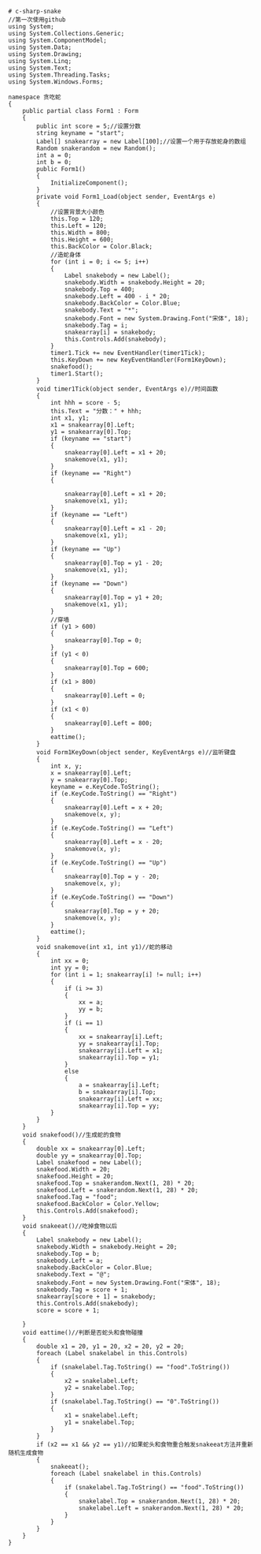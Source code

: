 	# c-sharp-snake
	//第一次使用github
	using System;
	using System.Collections.Generic;
	using System.ComponentModel;
	using System.Data;
	using System.Drawing;
	using System.Linq;
	using System.Text;
	using System.Threading.Tasks;
	using System.Windows.Forms;

	namespace 贪吃蛇
	{
		public partial class Form1 : Form
		{
			public int score = 5;//设置分数
			string keyname = "start";
			Label[] snakearray = new Label[100];//设置一个用于存放蛇身的数组
			Random snakerandom = new Random();
			int a = 0;
			int b = 0;
			public Form1()
			{
				InitializeComponent();
			}
			private void Form1_Load(object sender, EventArgs e)
			{
				//设置背景大小颜色
				this.Top = 120;
				this.Left = 120;
				this.Width = 800;
				this.Height = 600;
				this.BackColor = Color.Black;
				//造蛇身体
				for (int i = 0; i <= 5; i++)
				{
					Label snakebody = new Label();
					snakebody.Width = snakebody.Height = 20;
					snakebody.Top = 400;
					snakebody.Left = 400 - i * 20;
					snakebody.BackColor = Color.Blue;
					snakebody.Text = "*";
					snakebody.Font = new System.Drawing.Font("宋体", 18);
					snakebody.Tag = i;
					snakearray[i] = snakebody;
					this.Controls.Add(snakebody);
				}
				timer1.Tick += new EventHandler(timer1Tick);
				this.KeyDown += new KeyEventHandler(Form1KeyDown);
				snakefood();
				timer1.Start();
			}
			void timer1Tick(object sender, EventArgs e)//时间函数
			{
				int hhh = score - 5;
				this.Text = "分数：" + hhh;
				int x1, y1;
				x1 = snakearray[0].Left;
				y1 = snakearray[0].Top;
				if (keyname == "start")
				{
					snakearray[0].Left = x1 + 20;
					snakemove(x1, y1);
				}
				if (keyname == "Right")
				{

					snakearray[0].Left = x1 + 20;
					snakemove(x1, y1);
				}
				if (keyname == "Left")
				{
					snakearray[0].Left = x1 - 20;
					snakemove(x1, y1);
				}
				if (keyname == "Up")
				{
					snakearray[0].Top = y1 - 20;
					snakemove(x1, y1);
				}
				if (keyname == "Down")
				{
					snakearray[0].Top = y1 + 20;
					snakemove(x1, y1);
				}
				//穿墙
				if (y1 > 600)
				{
					snakearray[0].Top = 0;
				}
				if (y1 < 0)
				{
					snakearray[0].Top = 600;
				}
				if (x1 > 800)
				{
					snakearray[0].Left = 0;
				}
				if (x1 < 0)
				{
					snakearray[0].Left = 800;
				}
				eattime();
			}
			void Form1KeyDown(object sender, KeyEventArgs e)//监听键盘
			{
				int x, y;
				x = snakearray[0].Left;
				y = snakearray[0].Top;
				keyname = e.KeyCode.ToString();
				if (e.KeyCode.ToString() == "Right")
				{
					snakearray[0].Left = x + 20;
					snakemove(x, y);
				}
				if (e.KeyCode.ToString() == "Left")
				{
					snakearray[0].Left = x - 20;
					snakemove(x, y);
				}
				if (e.KeyCode.ToString() == "Up")
				{
					snakearray[0].Top = y - 20;
					snakemove(x, y);
				}
				if (e.KeyCode.ToString() == "Down")
				{
					snakearray[0].Top = y + 20;
					snakemove(x, y);
				}
				eattime();
			}
			void snakemove(int x1, int y1)//蛇的移动
			{
				int xx = 0;
				int yy = 0;
				for (int i = 1; snakearray[i] != null; i++)
				{
					if (i >= 3)
					{
						xx = a;
						yy = b;
					}
					if (i == 1)
					{
						xx = snakearray[i].Left;
						yy = snakearray[i].Top;
						snakearray[i].Left = x1;
						snakearray[i].Top = y1;
					}
					else
					{
						a = snakearray[i].Left;
						b = snakearray[i].Top;
						snakearray[i].Left = xx;
						snakearray[i].Top = yy;
                }
            }
        }
        void snakefood()//生成蛇的食物
        {
            double xx = snakearray[0].Left;
            double yy = snakearray[0].Top;
            Label snakefood = new Label();
            snakefood.Width = 20;
            snakefood.Height = 20;
            snakefood.Top = snakerandom.Next(1, 28) * 20;
            snakefood.Left = snakerandom.Next(1, 28) * 20;
            snakefood.Tag = "food";
            snakefood.BackColor = Color.Yellow;
            this.Controls.Add(snakefood);
        }
        void snakeeat()//吃掉食物以后
        {
            Label snakebody = new Label();
            snakebody.Width = snakebody.Height = 20;
            snakebody.Top = b;
            snakebody.Left = a;
            snakebody.BackColor = Color.Blue;
            snakebody.Text = "@";
            snakebody.Font = new System.Drawing.Font("宋体", 18);
            snakebody.Tag = score + 1;
            snakearray[score + 1] = snakebody;
            this.Controls.Add(snakebody);
            score = score + 1;

        }
        void eattime()//判断是否蛇头和食物碰撞
        {
            double x1 = 20, y1 = 20, x2 = 20, y2 = 20;
            foreach (Label snakelabel in this.Controls)
            {
                if (snakelabel.Tag.ToString() == "food".ToString())
                {
                    x2 = snakelabel.Left;
                    y2 = snakelabel.Top;
                }
                if (snakelabel.Tag.ToString() == "0".ToString())
                {
                    x1 = snakelabel.Left;
                    y1 = snakelabel.Top;
                }
            }
            if (x2 == x1 && y2 == y1)//如果蛇头和食物重合触发snakeeat方法并重新随机生成食物
            {
                snakeeat();
                foreach (Label snakelabel in this.Controls)
                {
                    if (snakelabel.Tag.ToString() == "food".ToString())
                    {
                        snakelabel.Top = snakerandom.Next(1, 28) * 20;
                        snakelabel.Left = snakerandom.Next(1, 28) * 20;
                    }
                }
            }
        }
    }
